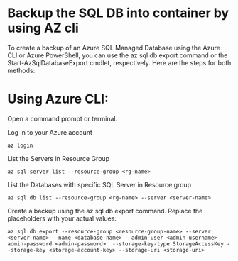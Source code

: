 # Backup the SQL DB into container by using AZ cli 

To create a backup of an Azure SQL Managed Database using the Azure CLI or Azure PowerShell, you can use the az sql db export command or the Start-AzSqlDatabaseExport cmdlet, respectively. Here are the steps for both methods:

# Using Azure CLI:

Open a command prompt or terminal.

Log in to your Azure account

```
az login
```

List the Servers in Resource Group

```
az sql server list --resource-group <rg-name>
```

List the Databases with specific SQL Server in Resource group

```
az sql db list --resource-group <rg-name> --server <server-name>
```

Create a backup using the az sql db export command. Replace the placeholders with your actual values:

```
az sql db export --resource-group <resource-group-name> --server <server-name> --name <database-name> --admin-user <admin-username> --admin-password <admin-password>  --storage-key-type StorageAccessKey --storage-key <storage-account-key> --storage-uri <storage-uri>
```
